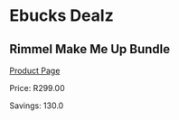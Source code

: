 
# Ebucks Dealz
## Rimmel Make Me Up Bundle
[Product Page](https://www.ebucks.com/web/shop/productSelected.do?prodId=1084247986&catId=1158500560)

Price: R299.00

Savings: 130.0


	